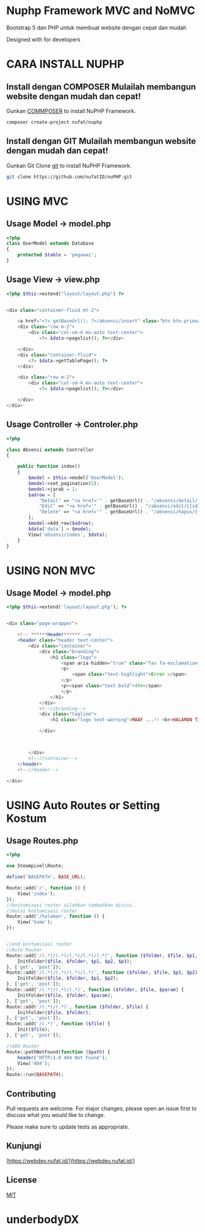 # Nuphp Framework MVC and NoMVC

Bootstrap 5 dan PHP untuk membuat website dengan cepat dan mudah

Designed with for developers

# CARA INSTALL NUPHP

## Install dengan COMPOSER Mulailah membangun website dengan mudah dan cepat!

Gunkan [COMMPOSER](https://getcomposer.org/) to install NuPHP Framework.

```bash
composer create-project nufat/nuphp
```

## Install dengan GIT Mulailah membangun website dengan mudah dan cepat!

Gunkan Git Clone [git](https://github.com/nufatID/nuPHP.git) to install NuPHP Framework.

```bash
git clone https://github.com/nufatID/nuPHP.git
```

# USING MVC

## Usage Model -> model.php

```php
<?php
class UserModel extends Database
{
    protected $table = 'pegawai';
}
```

## Usage View -> view.php

```php
<?php $this->extend("layout/layout.php") ?>


<div class="container-fluid mt-2">

    <a href="<?= getBaseUrl(); ?>/absensi/insert" class="btn btn-primary">tambah</a>
    <div class="row m-2">
        <div class="col-sm-4 mx-auto text-center">
            <?= $data->pagelist(); ?></div>

    </div>
    <div class="container-fluid">
        <?= $data->getTablePage(); ?>
    </div>

    <div class="row m-2">
        <div class="col-sm-4 mx-auto text-center">
            <?= $data->pagelist(); ?></div>

    </div>
</div>
```

## Usage Controller -> Controler.php

```php
<?php

class Absensi extends Controller
{

    public function index()
    {
        $model = $this->model('UserModel');
        $model->set_pagination(5);
        $model->jarak = 1;
        $adrow = [
            "Detail" => "<a href='" . getBaseUrl() . "/absensi/detail/{{id}}' class='btn btn-primary' id='{{id}}'>Detail</a>",
            "Edit" => "<a href='" . getBaseUrl() . "/absensi/edit/{{id}}' type='button' class='btn btn-warning'>Edit</a>",
            "Delete" => "<a href='" . getBaseUrl() . "/absensi/hapus/{{id}}' onclick='return confirm('Anda Yakin??');' type='button' class='btn btn-danger'>Delete</a>"
        ];
        $model->Add_row($adrow);
        $data['data'] = $model;
        View('absensi/index', $data);
    }
}
```

# USING NON MVC

## Usage Model -> model.php

```php
<?php $this->extend('layout/layout.php'); ?>


<div class="page-wrapper">

    <!-- ******Header****** -->
    <header class="header text-center">
        <div class="container">
            <div class="branding">
                <h1 class="logo">
                    <span aria-hidden="true" class="fas fa-exclamation-circle" style="font-size: xxx-large;"></span>
                    <p>
                        <span class="text-highlight">Error </span>
                    </p>
                    <p><span class="text-bold">404</span>
                    </p>
                </h1>
            </div>
            <!--//branding-->
            <div class="tagline">
                <h1 class="logo text-warning">MAAF ...!! <br>HALAMAN TIDAK DITEMUKAN</h1>

            </div>



        </div>
        <!--//container-->
    </header>
    <!--//header-->

</div>
```

# USING Auto Routes or Setting Kostum

## Usage Routes.php

```php
<?php

use Steampixel\Route;

define('BASEPATH', BASE_URL);

Route::add('/', function () {
    View('index');
});
//kostumisasi router silahkan tambahkan disini.
//mulai kostumisasi router
Route::add('/halaman', function () {
    View('home');
});


//end kostumisasi router
//Auto Router
Route::add('/(.*)/(.*)/(.*)/(.*)/(.*)', function ($folder, $file, $p1, $p2, $p3) {
    InitFolder($file, $folder, $p1, $p2, $p3);
}, ['get', 'post']);
Route::add('/(.*)/(.*)/(.*)/(.*)', function ($folder, $file, $p1, $p2) {
    InitFolder($file, $folder, $p1, $p2);
}, ['get', 'post']);
Route::add('/(.*)/(.*)/(.*)', function ($folder, $file, $param) {
    InitFolder($file, $folder, $param);
}, ['get', 'post']);
Route::add('/(.*)/(.*)', function ($folder, $file) {
    InitFolder($file, $folder);
}, ['get', 'post']);
Route::add('/(.*)', function ($file) {
    Init($file);
}, ['get', 'post']);

//404 Router
Route::pathNotFound(function ($path) {
    header('HTTP/1.0 404 Not Found');
    View('404');
});
Route::run(BASEPATH);

```

## Contributing

Pull requests are welcome. For major changes, please open an issue first to discuss what you would like to change.

Please make sure to update tests as appropriate.

## Kunjungi

[https://webdev.nufat.id/](https://webdev.nufat.id/)

## License

[MIT](https://choosealicense.com/licenses/mit/)
# underbodyDX
